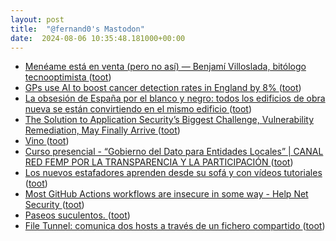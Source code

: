 ```yaml
---
layout: post
title:  "@fernand0's Mastodon"
date:  2024-08-06 10:35:48.181000+00:00
---
```

*  [Menéame está en venta (pero no así) — Benjamí Villoslada, bitólogo tecnooptimista ](https://blog.benjami.cat/es/arxiu/2024/07/05/11653) ([toot](https://mastodon.social/@fernand0/112914631765370574))
*  [GPs use AI to boost cancer detection rates in England by 8% ](https://www.theguardian.com/society/article/2024/jul/21/gps-use-ai-to-boost-cancer-detection-rates-in-england-by-) ([toot](https://mastodon.social/@fernand0/112914405186243634))
*  [La obsesión de España por el blanco y negro: todos los edificios de obra nueva se están convirtiendo en el mismo edificio ](https://www.xataka.com/magnet/obsesion-espana-blanco-negro-todos-edificios-obra-nueva-se-estan-convirtiendo-edifici) ([toot](https://mastodon.social/@fernand0/112914204235221445))
*  [The Solution to Application Security’s Biggest Challenge, Vulnerability Remediation, May Finally Arrive ](https://blog.jeremiahgrossman.com/2024/07/the-solution-to-application-securitys.htm) ([toot](https://mastodon.social/@fernand0/112913872753766355))
*  [Vino ](https://www.flickr.com/photos/fernand0/53894033432) ([toot](https://mastodon.social/@fernand0/112913806387799797))
*  [Curso presencial - “Gobierno del Dato para Entidades Locales” \| CANAL RED FEMP POR LA TRANSPARENCIA Y LA PARTICIPACIÓN ](https://www.scoop.it/topic/canal-red-femp-por-la-transparencia-y-la-participacion/p/4155356530/2024/07/19/curso-presencial-gobierno-del-dato-para-entidades-locale) ([toot](https://mastodon.social/@fernand0/112913240021163272))
*  [Los nuevos estafadores aprenden desde su sofá y con vídeos tutoriales ](https://elpais.com/espana/madrid/2024-07-21/los-nuevos-estafadores-aprenden-desde-su-sofa-y-con-videos-tutoriales.htm) ([toot](https://mastodon.social/@fernand0/112912483867427789))
*  [Most GitHub Actions workflows are insecure in some way - Help Net Security ](https://www.helpnetsecurity.com/2024/07/17/insecure-github-actions-workflows) ([toot](https://mastodon.social/@fernand0/112910848658208323))
*  [Paseos suculentos. ](https://avecesunafoto.wordpress.com/2024/08/05/paseos-suculentos-3) ([toot](https://mastodon.social/@fernand0/112910610253129353))
*  [File Tunnel: comunica dos hosts a través de un fichero compartido ](https://www.hackplayers.com/2024/07/file-tunnel-shared-folder.htm) ([toot](https://mastodon.social/@fernand0/112910538958927658))
